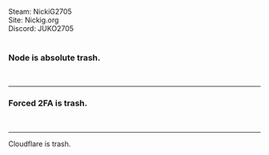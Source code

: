 Steam: NickiG2705<br>
Site: Nickig.org<br>
Discord: JUKO2705<br><br>


<h3>Node is absolute trash.</h3><br><hr>
<h3>Forced 2FA is trash.</h3><br><hr>
Cloudflare is trash.
